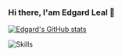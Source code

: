 ### Hi there, I'am Edgard Leal 👋

<!--
**edgardleal/edgardleal** is a ✨ _special_ ✨ repository because its `README.md` (this file) appears on your GitHub profile.

Here are some ideas to get you started:

- 🔭 I’m currently working on ...
- 🌱 I’m currently learning ...
- 👯 I’m looking to collaborate on ...
- 🤔 I’m looking for help with ...
- 💬 Ask me about ...
- 📫 How to reach me: ...
- 😄 Pronouns: ...
- ⚡ Fun fact: ...
-->




[![Edgard's GitHub stats](https://github-readme-stats.vercel.app/api?username=edgardleal)](https://github.com/anuraghazra/github-readme-stats)

![Skills](https://cr-skills-chart-widget.azurewebsites.net/api/api?username=edgardleal&skills=Java,JavaScript,TypeScript,Vue&show-other-skills=true)
